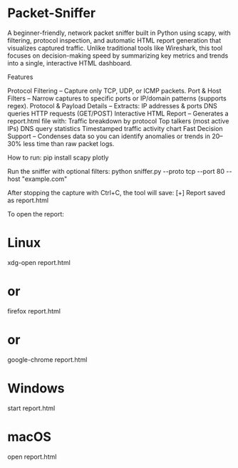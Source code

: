 # Packet-Sniffer
A beginner-friendly, network packet sniffer built in Python using scapy, with filtering, protocol inspection, and automatic HTML report generation that visualizes captured traffic. Unlike traditional tools like Wireshark, this tool focuses on decision-making speed by summarizing key metrics and trends into a single, interactive HTML dashboard.

Features

Protocol Filtering – Capture only TCP, UDP, or ICMP packets.
Port & Host Filters – Narrow captures to specific ports or IP/domain patterns (supports regex).
Protocol & Payload Details – Extracts:
IP addresses & ports
DNS queries
HTTP requests (GET/POST)
Interactive HTML Report – Generates a report.html file with:
Traffic breakdown by protocol
Top talkers (most active IPs)
DNS query statistics
Timestamped traffic activity chart
Fast Decision Support – Condenses data so you can identify anomalies or trends in 20–30% less time than raw packet logs.

How to run:
pip install scapy plotly

Run the sniffer with optional filters:
python sniffer.py --proto tcp --port 80 --host "example\.com"

After stopping the capture with Ctrl+C, the tool will save:
[+] Report saved as report.html

To open the report:
# Linux
xdg-open report.html
# or
firefox report.html
# or
google-chrome report.html

# Windows
start report.html

# macOS
open report.html
